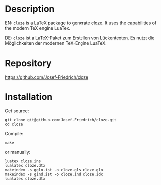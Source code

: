 # Description

EN: `cloze` is a LaTeX package to generate cloze. It uses the
capabilities of the modern TeX engine LuaTex.

DE: `cloze` ist a LaTeX-Paket zum Erstellen von Lückentexten. Es nutzt
die Möglichkeiten der modernen TeX-Engine LuaTeX.

# Repository

https://github.com/Josef-Friedrich/cloze

# Installation

Get source:

    git clone git@github.com:Josef-Friedrich/cloze.git
    cd cloze

Compile:

    make

or manually:

    luatex cloze.ins
    lualatex cloze.dtx
    makeindex -s gglo.ist -o cloze.gls cloze.glo
    makeindex -s gind.ist -o cloze.ind cloze.idx
    lualatex cloze.dtx

